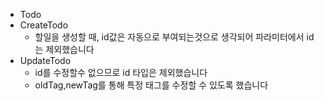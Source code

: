 

- Todo
- CreateTodo
  - 할일을 생성할 때, id값은 자동으로 부여되는것으로 생각되어 파라미터에서 id는 제외했습니다
- UpdateTodo
  - id를 수정할수 없으므로 id 타입은 제외했습니다
  - oldTag,newTag를 통해 특정 태그를 수정할 수 있도록 했습니다
